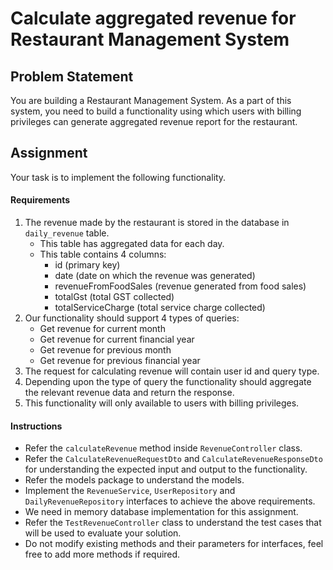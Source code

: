 # Calculate aggregated revenue for Restaurant Management System

## Problem Statement

You are building a Restaurant Management System. As a part of this system, you need to build a functionality using which users with billing privileges can generate aggregated revenue report for the restaurant.

## Assignment

Your task is to implement the following functionality.

#### Requirements

1. The revenue made by the restaurant is stored in the database in `daily_revenue` table.
    * This table has aggregated data for each day.
    * This table contains 4 columns:
        - id (primary key)
        - date (date on which the revenue was generated)
        - revenueFromFoodSales (revenue generated from food sales)
        - totalGst (total GST collected)
        - totalServiceCharge (total service charge collected)
2. Our functionality should support 4 types of queries:
    * Get revenue for current month
    * Get revenue for current financial year
    * Get revenue for previous month
    * Get revenue for previous financial year
3. The request for calculating revenue will contain user id and query type.
4. Depending upon the type of query the functionality should aggregate the relevant revenue data and return the response.
5. This functionality will only available to users with billing privileges.

#### Instructions

* Refer the `calculateRevenue` method inside `RevenueController` class.
* Refer the `CalculateRevenueRequestDto` and `CalculateRevenueResponseDto` for understanding the expected input and output to the functionality.
* Refer the models package to understand the models.
* Implement the `RevenueService`, `UserRepository` and `DailyRevenueRepository` interfaces to achieve the above requirements.
* We need in memory database implementation for this assignment.
* Refer the `TestRevenueController` class to understand the test cases that will be used to evaluate your solution.
* Do not modify existing methods and their parameters for interfaces, feel free to add more methods if required.